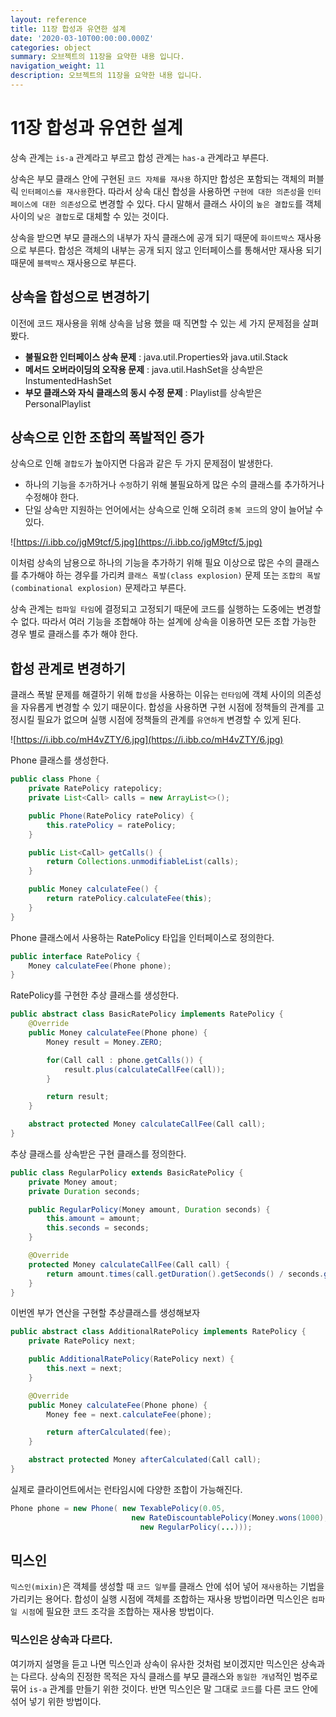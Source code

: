 ```yaml
---
layout: reference
title: 11장 합성과 유연한 설계
date: '2020-03-10T00:00:00.000Z'
categories: object
summary: 오브젝트의 11장을 요약한 내용 입니다.
navigation_weight: 11
description: 오브젝트의 11장을 요약한 내용 입니다.
---
```


# 11장 합성과 유연한 설계

상속 관계는 `is-a` 관계라고 부르고 합성 관계는 `has-a` 관계라고 부른다.

상속은 부모 클래스 안에 구현된 `코드 자체를 재사용` 하지만 합성은 포함되는 객체의 퍼블릭 `인터페이스를 재사용`한다. 따라서 상속 대신 합성을 사용하면 `구현에 대한 의존성`을 `인터페이스에 대한 의존성`으로 변경할 수 있다. 다시 말해서 클래스 사이의 `높은 결합도`를 객체 사이의 `낮은 결합도`로 대체할 수 있는 것이다.

상속을 받으면 부모 클래스의 내부가 자식 클래스에 공개 되기 때문에 `화이트박스` 재사용으로 부른다. 합성은 객체의 내부는 공개 되지 않고 인터페이스를 통해서만 재사용 되기 때문에 `블랙박스` 재사용으로 부른다.

## 상속을 합성으로 변경하기

이전에 코드 재사용을 위해 상속을 남용 했을 때 직면할 수 있는 세 가지 문제점을 살펴봤다.

* **불필요한 인터페이스 상속 문제** : java.util.Properties와 java.util.Stack
* **메서드 오버라이딩의 오작용 문제** : java.util.HashSet을 상속받은 InstumentedHashSet
* **부모 클래스와 자식 클래스의 동시 수정 문제** : Playlist를 상속받은 PersonalPlaylist

## 상속으로 인한 조합의 폭발적인 증가

상속으로 인해 `결합도`가 높아지면 다음과 같은 두 가지 문제점이 발생한다.

* 하나의 기능을 `추가`하거나 `수정`하기 위해 불필요하게 많은 수의 클래스를 추가하거나 수정해야 한다.
* 단일 상속만 지원하는 언어에서는 상속으로 인해 오히려 `중복 코드`의 양이 늘어날 수 있다.

![https://i.ibb.co/jgM9tcf/5.jpg](https://i.ibb.co/jgM9tcf/5.jpg)

이처럼 상속의 남용으로 하나의 기능을 추가하기 위해 필요 이상으로 많은 수의 클래스를 추가해야 하는 경우를 가리켜 `클래스 폭발(class explosion)` 문제 또는 `조합의 폭발(combinational explosion)` 문제라고 부른다.

상속 관계는 `컴파일 타임`에 결정되고 고정되기 때문에 코드를 실행하는 도중에는 변경할 수 없다. 따라서 여러 기능을 조합해야 하는 설계에 상속을 이용하면 모든 조합 가능한 경우 별로 클래스를 추가 해야 한다.

## 합성 관계로 변경하기

클래스 폭발 문제를 해결하기 위해 `합성`을 사용하는 이유는 `런타임`에 객체 사이의 의존성을 자유롭게 변경할 수 있기 때문이다. 합성을 사용하면 구현 시점에 정책들의 관계를 고정시킬 필요가 없으며 실행 시점에 정책들의 관계를 `유연하게` 변경할 수 있게 된다.

![https://i.ibb.co/mH4vZTY/6.jpg](https://i.ibb.co/mH4vZTY/6.jpg)

Phone 클래스를 생성한다.

```java
public class Phone {
    private RatePolicy ratepolicy;
    private List<Call> calls = new ArrayList<>();

    public Phone(RatePolicy ratePolicy) {
        this.ratePolicy = ratePolicy;
    }

    public List<Call> getCalls() {
        return Collections.unmodifiableList(calls);
    }

    public Money calculateFee() {
        return ratePolicy.calculateFee(this);
    }
}
```

Phone 클래스에서 사용하는 RatePolicy 타입을 인터페이스로 정의한다.

```java
public interface RatePolicy {
    Money calculateFee(Phone phone);
}
```

RatePolicy를 구현한 추상 클래스를 생성한다.

```java
public abstract class BasicRatePolicy implements RatePolicy {
    @Override
    public Money calculateFee(Phone phone) {
        Money result = Money.ZERO;

        for(Call call : phone.getCalls()) {
            result.plus(calculateCallFee(call));
        }

        return result;
    }

    abstract protected Money calculateCallFee(Call call);
}
```

추상 클래스를 상속받은 구현 클래스를 정의한다.

```java
public class RegularPolicy extends BasicRatePolicy {
    private Money amout;
    private Duration seconds;

    public RegularPolicy(Money amount, Duration seconds) {
        this.amount = amount;
        this.seconds = seconds;
    }

    @Override
    protected Money calculateCallFee(Call call) {
        return amount.times(call.getDuration().getSeconds() / seconds.getSeconds());
    }
}
```

이번엔 부가 연산을 구현할 추상클래스를 생성해보자

```java
public abstract class AdditionalRatePolicy implements RatePolicy {
    private RatePolicy next;

    public AdditionalRatePolicy(RatePolicy next) {
        this.next = next;
    }

    @Override
    public Money calculateFee(Phone phone) {
        Money fee = next.calculateFee(phone);

        return afterCalculated(fee);
    }

    abstract protected Money afterCalculated(Call call);
}
```

실제로 클라이언트에서는 런타임시에 다양한 조합이 가능해진다.

```java
Phone phone = new Phone( new TexablePolicy(0.05,
                           new RateDiscountablePolicy(Money.wons(1000),
                             new RegularPolicy(...)));
```

## 믹스인

`믹스인(mixin)`은 객체를 생성할 때 `코드 일부`를 클래스 안에 섞어 넣어 `재사용`하는 기법을 가리키는 용어다. 합성이 실행 시점에 객체를 조합하는 재사용 방법이라면 믹스인은 `컴파일 시점`에 필요한 코드 조각을 조합하는 재사용 방법이다.

### 믹스인은 상속과 다르다.

여기까지 설명을 듣고 나면 믹스인과 상속이 유사한 것처럼 보이겠지만 믹스인은 상속과는 다르다. 상속의 진정한 목적은 자식 클래스를 부모 클래스와 `동일한 개념`적인 범주로 묶어 `is-a` 관계를 만들기 위한 것이다. 반면 믹스인은 말 그대로 `코드`를 다른 코드 안에 섞어 넣기 위한 방법이다.

